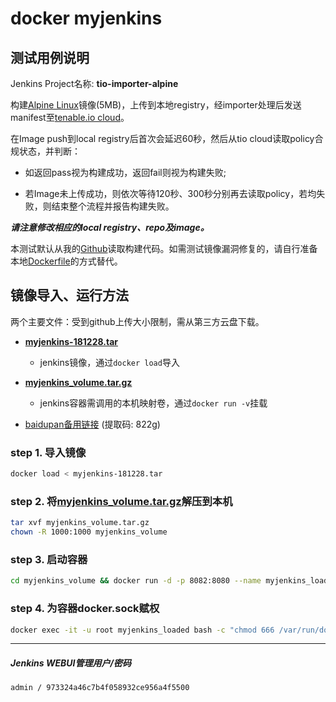 # docker myjenkins

## 测试用例说明

Jenkins Project名称: **tio-importer-alpine**

构建[Alpine Linux]镜像(5MB)，上传到本地registry，经importer处理后发送manifest至[tenable.io cloud]。

在Image push到local registry后首次会延迟60秒，然后从tio cloud读取policy合规状态，并判断：

* 如返回pass视为构建成功，返回fail则视为构建失败;

* 若Image未上传成功，则依次等待120秒、300秒分别再去读取policy，若均失败，则结束整个流程并报告构建失败。

***请注意修改相应的local registry、repo及image。***

本测试默认从我的[Github]读取构建代码。如需测试镜像漏洞修复的，请自行准备本地[Dockerfile](Dockerfile)的方式替代。

## 镜像导入、运行方法

两个主要文件：受到github上传大小限制，需从第三方云盘下载。

* **[myjenkins-181228.tar]**
  * jenkins镜像，通过`docker load`导入

* **[myjenkins_volume.tar.gz]**
  * jenkins容器需调用的本机映射卷，通过`docker run -v`挂载

* [baidupan备用链接] (提取码: 822g)

### step 1. 导入镜像

```bash
docker load < myjenkins-181228.tar
```

### step 2. 将[myjenkins_volume.tar.gz]解压到本机

```bash
tar xvf myjenkins_volume.tar.gz
chown -R 1000:1000 myjenkins_volume
```

### step 3. 启动容器

```bash
cd myjenkins_volume && docker run -d -p 8082:8080 --name myjenkins_loaded -v /var/run/docker.sock:/var/run/docker.sock -v $(pwd):/var/jenkins_home myjenkins:181228
```

### step 4. 为容器docker.sock赋权

```bash
docker exec -it -u root myjenkins_loaded bash -c "chmod 666 /var/run/docker.sock"
```

***

##### Jenkins WEBUI管理用户/密码

`admin / 973324a46c7b4f058932ce956a4f5500`

[Alpine Linux]: https://alpinelinux.org
[Github]:Dockerfile
[myjenkins-181228.tar]: https://mega.nz/#!gdtwgKzb!Q6BJfTKBPfsaAISrXK-Kru5z84uB1Hrvv3056p0svVA
[baidupan备用链接]: https://pan.baidu.com/s/1JfEBBQkIfl16jEN4Z6uWtA
[myjenkins_volume.tar.gz]: https://mega.nz/#!tYVR2SIb!N_o9Wqak2FBtXYBifM5KIvKx9mzORkPdOoAcFqxBKWM
[tenable.io cloud]: https://cloud.tenable.com

